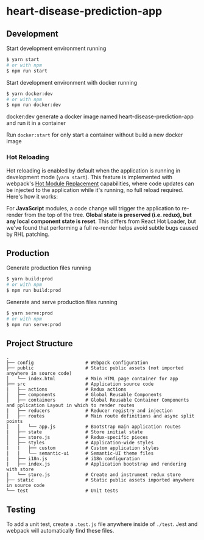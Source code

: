 # heart-disease-prediction-app

## Development

Start development environment running

```bash
$ yarn start
# or with npm
$ npm run start
```

Start development environment with docker running

```bash
$ yarn docker:dev
# or with npm
$ npm run docker:dev
```

docker:dev generate a docker image named heart-disease-prediction-app and run it in a container

Run `docker:start` for only start a container without build a new docker image

### Hot Reloading

Hot reloading is enabled by default when the application is running in development mode (`yarn start`). This feature is implemented with webpack's [Hot Module Replacement](https://webpack.github.io/docs/hot-module-replacement.html) capabilities, where code updates can be injected to the application while it's running, no full reload required. Here's how it works:

For **JavaScript** modules, a code change will trigger the application to re-render from the top of the tree. **Global state is preserved (i.e. redux), but any local component state is reset**. This differs from React Hot Loader, but we've found that performing a full re-render helps avoid subtle bugs caused by RHL patching.

## Production

Generate production files running

```bash
$ yarn build:prod
# or with npm
$ npm run build:prod
```

Generate and serve production files running

```bash
$ yarn serve:prod
# or with npm
$ npm run serve:prod
```

## Project Structure

```
.
├── config                   # Webpack configuration
├── public                   # Static public assets (not imported anywhere in source code)
│   └── index.html           # Main HTML page container for app
├── src                      # Application source code
|   ├── actions              # Redux actions
│   ├── components           # Global Reusable Components
│   ├── containers           # Global Reusable Container Components and pplication Layout in which to render routes
|   ├── reducers             # Reducer registry and injection
│   ├── routes               # Main route definitions and async split points
│   │   └── app.js           # Bootstrap main application routes
|   ├── state                # Store initial state
│   ├── store.js             # Redux-specific pieces
│   ├── styles               # Application-wide styles
|   |   ├── custom           # Custom application styles
|   |   └── semantic-ui      # Semantic-UI theme files
|   ├── i18n.js              # i18n configuration
|   ├── index.js             # Application bootstrap and rendering with store
|   └── store.js             # Create and instrument redux store
├── static                   # Static public assets imported anywhere in source code
└── test                     # Unit tests
```

## Testing

To add a unit test, create a `.test.js` file anywhere inside of `./test`. Jest and webpack will automatically find these files.

